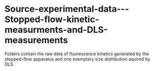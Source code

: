 # Source-experimental-data---Stopped-flow-kinetic-measurments-and-DLS-measurements

Folders contain the raw data of fluorescence kinetics generated by the stopped-flow apparatus and one exemplary size distribution aquired by DLS.

